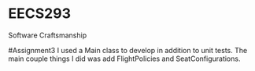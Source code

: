 # EECS293
Software Craftsmanship

#Assignment3
I used a Main class to develop in addition to unit tests. The main couple things I did was add FlightPolicies and SeatConfigurations.

